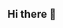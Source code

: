 ## Hi there 👋

<!--

**Anggota Kelompok:**
ADITYA DWI HARTONO 2006948
HANUM SALSABILLA 2001787
INDAH NOVITA SARI BR GINTING 2004137
IHSAN MAULANA SUHERMAN	2004518	
JOHANNES ALEXANDER PUTRA 2002895
VINA NURWANTI 2000930


-->
